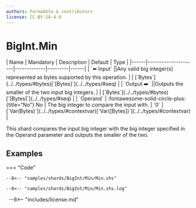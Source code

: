 ```yaml
---
authors: Formabble & contributors
license: CC-BY-SA-4.0
---
```



# BigInt.Min

<div class="sh-parameters" markdown="1">
| Name | Mandatory | Description | Default | Type |
|------|---------------------|-------------|---------|------|
| `⬅️ Input` ||Any valid big integer(s) represented as bytes supported by this operation. | | [`Bytes`](../../types/#bytes)[`[Bytes]`](../../types/#seq) |
| `Output ➡️` ||Outputs the smaller of the two input big integers. | | [`Bytes`](../../types/#bytes)[`[Bytes]`](../../types/#seq) |
| `Operand` | :fontawesome-solid-circle-plus:{title="No"} No  | The big integer to compare the input with. | `0` | [`Var(Bytes)`](../../types/#contextvar)[`Var([Bytes])`](../../types/#contextvar) |

</div>

This shard compares the input big integer with the big integer specified in the Operand parameter and outputs the smaller of the two.

## Examples

=== "Code"

  ```x86asm linenums="1"
  --8<-- "samples/shards/BigInt/Min/Min.shs"
  ```

  ```
  --8<-- "samples/shards/BigInt/Min/Min.shs.log"
  ```
&nbsp;
--8<-- "includes/license.md"

